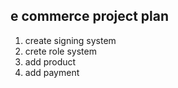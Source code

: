 ## e commerce project plan
1. create signing system
2. crete role system
3. add product 
4. add payment
